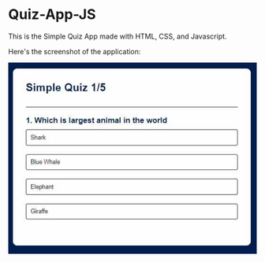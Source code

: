 # Quiz-App-JS

This is the Simple Quiz App made with HTML, CSS, and Javascript.

Here's the screenshot of the application:

<img src="Screenshot.jpg">